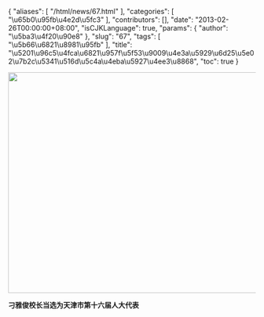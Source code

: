 {
    "aliases": [
        "/html/news/67.html"
    ],
    "categories": [
        "\u65b0\u95fb\u4e2d\u5fc3"
    ],
    "contributors": [],
    "date": "2013-02-26T00:00:00+08:00",
    "isCJKLanguage": true,
    "params": {
        "author": "\u5ba3\u4f20\u90e8"
    },
    "slug": "67",
    "tags": [
        "\u5b66\u6821\u8981\u95fb"
    ],
    "title": "\u5201\u96c5\u4fca\u6821\u957f\u5f53\u9009\u4e3a\u5929\u6d25\u5e02\u7b2c\u5341\u516d\u5c4a\u4eba\u5927\u4ee3\u8868",
    "toc": true
}

<img
    src="https://cdn.tfls.online/mirror/full/62deb66817e05bbaa64ebb8162bba7d0fc25ab05.jpg"
    style="display:block;margin-left:auto;margin-right:auto;"
    decoding="async"
    fetchpriority="auto"
    loading="lazy"
    height="450"
    width="600"
/>

**刁雅俊校长当选为天津市第十六届人大代表**


